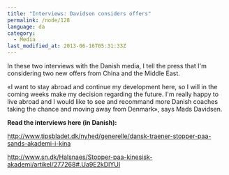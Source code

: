 ```yaml
---
title: "Interviews: Davidsen considers offers"
permalink: /node/128
language: da
category:
  - Media
last_modified_at: 2013-06-16T05:31:33Z
---
```


In these two interviews with the Danish media, I tell the press that I'm considering two new offers from China and the Middle East.

«I want to stay abroad and continue my development here, so I will in the coming weeks make my decision regarding the future. I'm really happy to live abroad and I would like to see and recommand more Danish coaches taking the chance and moving away from Denmark», says Mads Davidsen.

**Read the interviews here (in Danish):**

<http://www.tipsbladet.dk/nyhed/generelle/dansk-traener-stopper-paa-sands-akademi-i-kina>

<http://www.sn.dk/Halsnaes/Stopper-paa-kinesisk-akademi/artikel/277268#.Ua9E2kDIYUI>
